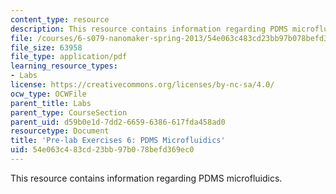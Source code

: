```yaml
---
content_type: resource
description: This resource contains information regarding PDMS microfluidics.
file: /courses/6-s079-nanomaker-spring-2013/54e063c483cd23bb97b078befd369ec0_MIT6_S079S13_prelab06.pdf
file_size: 63958
file_type: application/pdf
learning_resource_types:
- Labs
license: https://creativecommons.org/licenses/by-nc-sa/4.0/
ocw_type: OCWFile
parent_title: Labs
parent_type: CourseSection
parent_uid: d59b0e1d-7dd2-6659-6386-617fda458ad0
resourcetype: Document
title: 'Pre-lab Exercises 6: PDMS Microfluidics'
uid: 54e063c4-83cd-23bb-97b0-78befd369ec0
---
```

This resource contains information regarding PDMS microfluidics.